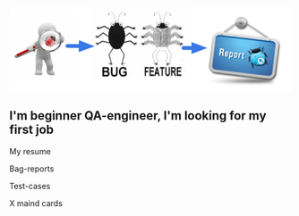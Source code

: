 ![Header](https://github.com/alenachchekm/alenachchekm/blob/main/assets/74.png)

## I'm beginner QA-engineer, I'm looking for my first job

My resume

Bag-reports

Test-cases

X maind cards
